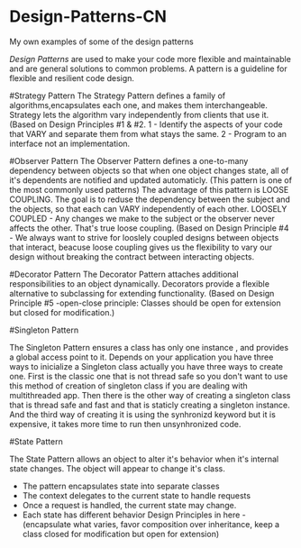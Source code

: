 # Design-Patterns-CN
My own examples of some of the design patterns

<em>Design Patterns</em> are used to make your code more flexible and maintainable and are general solutions to common problems.
A pattern is a guideline for flexible and resilient code design.

#Strategy Pattern
The Strategy Pattern defines a family of algorithms,encapsulates each one, and makes them interchangeable. Strategy lets the algorithm vary independently from clients that use it. (Based on Design Principles #1 & #2. 1 - Identify the aspects of your code that VARY and separate them from what stays the same. 2 - Program to an interface not an implementation.

#Observer Pattern
The Observer Pattern defines a one-to-many dependency between objects so that when one object changes state, all of it's dependents are notified and updated automaticly. (This pattern is one of the most commonly used patterns)
The advantage of this pattern is LOOSE COUPLING. The goal is to reduse the dependency between the subject and the objects, so that each can VARY independently of each other.
LOOSELY COUPLED - Any changes we make to the subject or the observer never affects the other. That's true loose coupling.
(Based on Design Principle #4 - We always want to strive for looslely coupled designs between objects that interact, beacuse loose coupling gives us the flexibility to vary our design without breaking the contract between interacting objects.

#Decorator Pattern
The Decorator Pattern attaches additional responsibilities to an object dynamically. Decorators provide a flexible alternative to subclassing for extending functionality. (Based on Design Principle #5 -open-close principle: Classes should be open for extension but closed for modification.)

#Singleton Pattern

The Singleton Pattern ensures a class has only one instance , and provides a global access point to it.
Depends on your application you have three ways to inicialize a Singleton class actually you have three ways to create one. First is the classic one that is not thread safe so you don't want to use this method of creation of singleton class if you are dealing with multithreaded app. Then there is the other way of creating a singleton class that is thread safe and fast and that is staticly creating a singleton instance. And the third way of creating it is using the synhronizd keyword but it is expensive, it takes more time to run then unsynhronized code.

#State Pattern

The State Pattern allows an object to alter it's behavior when it's internal state changes. The object will appear to change it's class.
- The pattern encapsulates state into separate classes
- The context delegates to the current state to handle requests 
- Once a request is handled, the current state may change.
- Each state has different behavior
Design Principles in here - (encapsulate what varies, favor composition over inheritance, keep a class closed for modification but open for extension)

